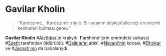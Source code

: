 # Gavilar Kholin

> "Kardeşime... Kardeşime söyle. Bir adamın söyleyebileceği en önemli kelimeleri bulması gerek."

**Gavilar Kholin** #[Alethkar'ın](locations/alethkar) kralıydı. Parshendilerin emrindeki suikasçi #[Szeth](characters/szeth) tarafından öldürüldü.  #[Dalinar'ın](characters/dalinar) abisi, #[Navani'nin](characters/navani) kocası,  #[Elhokar](characters/elhokar) ve #[Jasnah'nın](characters/jasnah) da babalarıydı.
